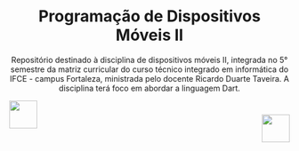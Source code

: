 ## <h1 align="center"> Programação de Dispositivos Móveis II   </h1>

<p align="center">
 Repositório destinado à disciplina de dispositivos móveis II, integrada no 5° semestre da matriz curricular do curso técnico integrado em informática do IFCE - campus Fortaleza, ministrada pelo docente Ricardo Duarte Taveira. A disciplina terá foco em abordar a linguagem Dart.
</p>


<img  align="left" height=50 src="https://cdn.jsdelivr.net/gh/devicons/devicon@latest/icons/dart/dart-original.svg" />

<h1 align="right">
<img  height=50 src="https://cdn.jsdelivr.net/gh/devicons/devicon@latest/icons/dart/dart-original.svg" />
</h1>
